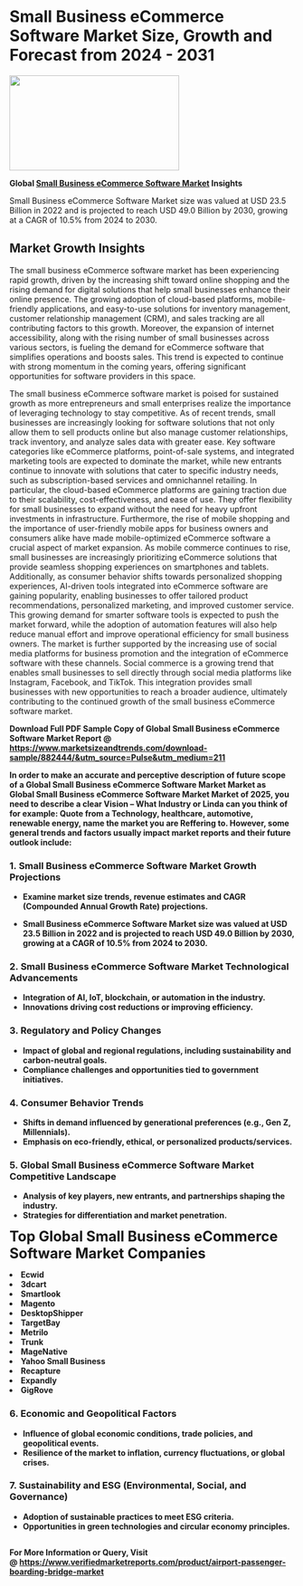 <H1>Small Business eCommerce Software Market Size, Growth and Forecast from 2024 - 2031</H1><img class="aligncenter size-medium wp-image-584254" src="https://thirdeyenews.in/wp-content/uploads/2024/09/Global-Market-Research-300x168.jpeg" alt="" width="300" height="168" /><p><strong>Global&nbsp;<a href="https://www.marketsizeandtrends.com/download-sample/882444/&amp;utm_source=Pulse&amp;utm_medium=211">Small Business eCommerce Software Market</a> Insights</strong></p><p>Small Business eCommerce Software Market size was valued at USD 23.5 Billion in 2022 and is projected to reach USD 49.0 Billion by 2030, growing at a CAGR of 10.5% from 2024 to 2030.</p><p><h2>Market Growth Insights</h2> <p>The small business eCommerce software market has been experiencing rapid growth, driven by the increasing shift toward online shopping and the rising demand for digital solutions that help small businesses enhance their online presence. The growing adoption of cloud-based platforms, mobile-friendly applications, and easy-to-use solutions for inventory management, customer relationship management (CRM), and sales tracking are all contributing factors to this growth. Moreover, the expansion of internet accessibility, along with the rising number of small businesses across various sectors, is fueling the demand for eCommerce software that simplifies operations and boosts sales. This trend is expected to continue with strong momentum in the coming years, offering significant opportunities for software providers in this space.</p> <p><strong></strong></p> <p>The small business eCommerce software market is poised for sustained growth as more entrepreneurs and small enterprises realize the importance of leveraging technology to stay competitive. As of recent trends, small businesses are increasingly looking for software solutions that not only allow them to sell products online but also manage customer relationships, track inventory, and analyze sales data with greater ease. Key software categories like eCommerce platforms, point-of-sale systems, and integrated marketing tools are expected to dominate the market, while new entrants continue to innovate with solutions that cater to specific industry needs, such as subscription-based services and omnichannel retailing. In particular, the cloud-based eCommerce platforms are gaining traction due to their scalability, cost-effectiveness, and ease of use. They offer flexibility for small businesses to expand without the need for heavy upfront investments in infrastructure. Furthermore, the rise of mobile shopping and the importance of user-friendly mobile apps for business owners and consumers alike have made mobile-optimized eCommerce software a crucial aspect of market expansion. As mobile commerce continues to rise, small businesses are increasingly prioritizing eCommerce solutions that provide seamless shopping experiences on smartphones and tablets. Additionally, as consumer behavior shifts towards personalized shopping experiences, AI-driven tools integrated into eCommerce software are gaining popularity, enabling businesses to offer tailored product recommendations, personalized marketing, and improved customer service. This growing demand for smarter software tools is expected to push the market forward, while the adoption of automation features will also help reduce manual effort and improve operational efficiency for small business owners. The market is further supported by the increasing use of social media platforms for business promotion and the integration of eCommerce software with these channels. Social commerce is a growing trend that enables small businesses to sell directly through social media platforms like Instagram, Facebook, and TikTok. This integration provides small businesses with new opportunities to reach a broader audience, ultimately contributing to the continued growth of the small business eCommerce software market.</p> <p><strong></p><p><span class=""><strong>Download Full PDF Sample Copy of Global Small Business eCommerce Software Market Report</strong> @ <a href="https://www.marketsizeandtrends.com/download-sample/882444/&amp;utm_source=Pulse&amp;utm_medium=211" target="_blank">https://www.marketsizeandtrends.com/download-sample/882444/&amp;utm_source=Pulse&amp;utm_medium=211</a></span></p><p>In order to make an accurate and perceptive description of future scope of a Global&nbsp;Small Business eCommerce Software Market Market as Global&nbsp;Small Business eCommerce Software Market Market of 2025, you need to describe a clear Vision &ndash; What Industry or Linda can you think of for example: Quote from a Technology, healthcare, automotive, renewable energy, name the market you are Reffering to. However, some general trends and factors usually impact market reports and their future outlook include:</p><h3>1.&nbsp;<strong>Small Business eCommerce Software Market Growth Projections</strong></h3><ul><li>Examine market size trends, revenue estimates and CAGR (Compounded Annual Growth Rate) projections.</li><li><p>Small Business eCommerce Software Market size was valued at USD 23.5 Billion in 2022 and is projected to reach USD 49.0 Billion by 2030, growing at a CAGR of 10.5% from 2024 to 2030.</p></li></ul><h3>2.&nbsp;<strong>Small Business eCommerce Software Market Technological Advancements</strong></h3><ul><li>Integration of AI, IoT, blockchain, or automation in the industry.</li><li>Innovations driving cost reductions or improving efficiency.</li></ul><h3>3.&nbsp;<strong>Regulatory and Policy Changes</strong></h3><ul><li>Impact of global and regional regulations, including sustainability and carbon-neutral goals.</li><li>Compliance challenges and opportunities tied to government initiatives.</li></ul><h3>4.&nbsp;<strong>Consumer Behavior Trends</strong></h3><ul><li>Shifts in demand influenced by generational preferences (e.g., Gen Z, Millennials).</li><li>Emphasis on eco-friendly, ethical, or personalized products/services.</li></ul><h3>5.&nbsp;<strong>Global Small Business eCommerce Software Market Competitive Landscape</strong></h3><ul><li>Analysis of key players, new entrants, and partnerships shaping the industry.</li><li>Strategies for differentiation and market penetration.</li></ul><p data-pm-slice="1 1 []"><span style="color: inherit; font-family: inherit; font-size: 25px;">Top Global Small Business eCommerce Software Market Companies</span></p><div class="" data-test-id=""><p><li>Ecwid</li><li> 3dcart</li><li> Smartlook</li><li> Magento</li><li> DesktopShipper</li><li> TargetBay</li><li> Metrilo</li><li> Trunk</li><li> MageNative</li><li> Yahoo Small Business</li><li> Recapture</li><li> Expandly</li><li> GigRove</li></p></div><h3>6.&nbsp;<strong>Economic and Geopolitical Factors</strong></h3><ul><li>Influence of global economic conditions, trade policies, and geopolitical events.</li><li>Resilience of the market to inflation, currency fluctuations, or global crises.</li></ul><h3>7.&nbsp;<strong>Sustainability and ESG (Environmental, Social, and Governance)</strong></h3><ul><li>Adoption of sustainable practices to meet ESG criteria.</li><li>Opportunities in green technologies and circular economy principles.</li></ul><h2><strong style="font-size: 14px;">For More Information or Query, Visit @&nbsp;</strong><a style="background-color: #ffffff; font-size: 14px;" href="https://www.marketsizeandtrends.com/report/small-business-ecommerce-software-market/" target="_blank">https://www.verifiedmarketreports.com/product/airport-passenger-boarding-bridge-market</a></h2>
